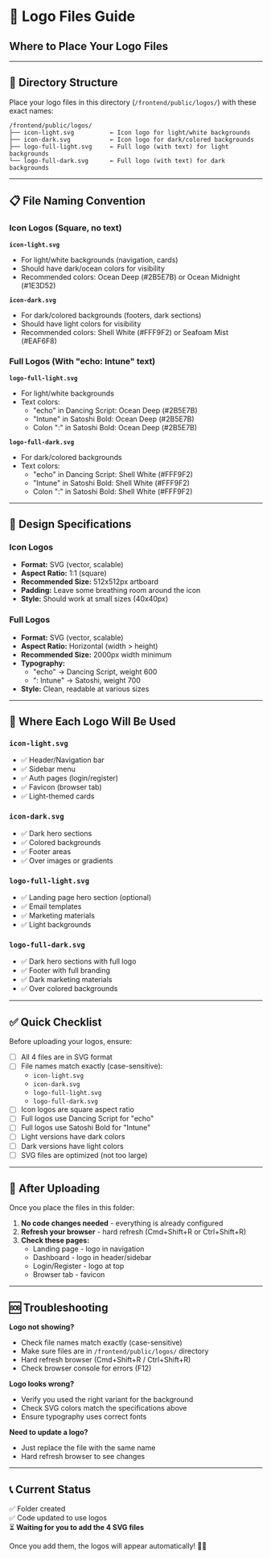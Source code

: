 # 🎨 Logo Files Guide
## Where to Place Your Logo Files

---

## 📁 Directory Structure

Place your logo files in this directory (`/frontend/public/logos/`) with these exact names:

```
/frontend/public/logos/
├── icon-light.svg          ← Icon logo for light/white backgrounds
├── icon-dark.svg           ← Icon logo for dark/colored backgrounds
├── logo-full-light.svg     ← Full logo (with text) for light backgrounds
└── logo-full-dark.svg      ← Full logo (with text) for dark backgrounds
```

---

## 📋 File Naming Convention

### Icon Logos (Square, no text)

**`icon-light.svg`**
- For light/white backgrounds (navigation, cards)
- Should have dark/ocean colors for visibility
- Recommended colors: Ocean Deep (#2B5E7B) or Ocean Midnight (#1E3D52)

**`icon-dark.svg`**
- For dark/colored backgrounds (footers, dark sections)
- Should have light colors for visibility
- Recommended colors: Shell White (#FFF9F2) or Seafoam Mist (#EAF6F8)

### Full Logos (With "echo: Intune" text)

**`logo-full-light.svg`**
- For light/white backgrounds
- Text colors:
  - "echo" in Dancing Script: Ocean Deep (#2B5E7B)
  - "Intune" in Satoshi Bold: Ocean Deep (#2B5E7B)
  - Colon ":" in Satoshi Bold: Ocean Deep (#2B5E7B)

**`logo-full-dark.svg`**
- For dark/colored backgrounds
- Text colors:
  - "echo" in Dancing Script: Shell White (#FFF9F2)
  - "Intune" in Satoshi Bold: Shell White (#FFF9F2)
  - Colon ":" in Satoshi Bold: Shell White (#FFF9F2)

---

## 🎨 Design Specifications

### Icon Logos
- **Format:** SVG (vector, scalable)
- **Aspect Ratio:** 1:1 (square)
- **Recommended Size:** 512x512px artboard
- **Padding:** Leave some breathing room around the icon
- **Style:** Should work at small sizes (40x40px)

### Full Logos
- **Format:** SVG (vector, scalable)
- **Aspect Ratio:** Horizontal (width > height)
- **Recommended Size:** 2000px width minimum
- **Typography:**
  - "echo" → Dancing Script, weight 600
  - ": Intune" → Satoshi, weight 700
- **Style:** Clean, readable at various sizes

---

## 📍 Where Each Logo Will Be Used

### `icon-light.svg`
- ✅ Header/Navigation bar
- ✅ Sidebar menu
- ✅ Auth pages (login/register)
- ✅ Favicon (browser tab)
- ✅ Light-themed cards

### `icon-dark.svg`
- ✅ Dark hero sections
- ✅ Colored backgrounds
- ✅ Footer areas
- ✅ Over images or gradients

### `logo-full-light.svg`
- ✅ Landing page hero section (optional)
- ✅ Email templates
- ✅ Marketing materials
- ✅ Light backgrounds

### `logo-full-dark.svg`
- ✅ Dark hero sections with full logo
- ✅ Footer with full branding
- ✅ Dark marketing materials
- ✅ Over colored backgrounds

---

## ✅ Quick Checklist

Before uploading your logos, ensure:

- [ ] All 4 files are in SVG format
- [ ] File names match exactly (case-sensitive):
  - `icon-light.svg`
  - `icon-dark.svg`
  - `logo-full-light.svg`
  - `logo-full-dark.svg`
- [ ] Icon logos are square aspect ratio
- [ ] Full logos use Dancing Script for "echo"
- [ ] Full logos use Satoshi Bold for "Intune"
- [ ] Light versions have dark colors
- [ ] Dark versions have light colors
- [ ] SVG files are optimized (not too large)

---

## 🚀 After Uploading

Once you place the files in this folder:

1. **No code changes needed** - everything is already configured
2. **Refresh your browser** - hard refresh (Cmd+Shift+R or Ctrl+Shift+R)
3. **Check these pages:**
   - Landing page - logo in navigation
   - Dashboard - logo in header/sidebar
   - Login/Register - logo at top
   - Browser tab - favicon

---

## 🆘 Troubleshooting

**Logo not showing?**
- Check file names match exactly (case-sensitive)
- Make sure files are in `/frontend/public/logos/` directory
- Hard refresh browser (Cmd+Shift+R / Ctrl+Shift+R)
- Check browser console for errors (F12)

**Logo looks wrong?**
- Verify you used the right variant for the background
- Check SVG colors match the specifications above
- Ensure typography uses correct fonts

**Need to update a logo?**
- Just replace the file with the same name
- Hard refresh browser to see changes

---

## 📞 Current Status

✅ Folder created  
✅ Code updated to use logos  
⏳ **Waiting for you to add the 4 SVG files**

Once you add them, the logos will appear automatically! 🎨✨

